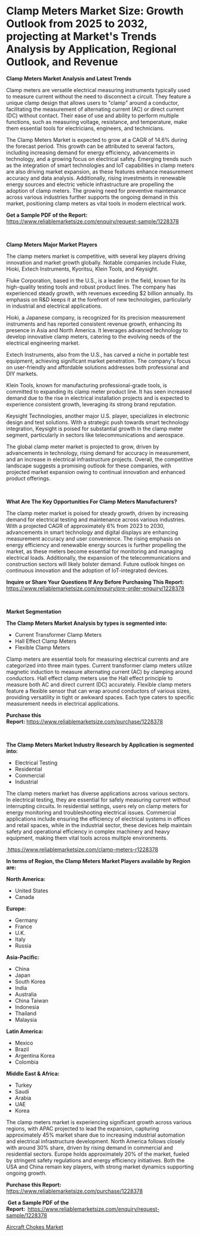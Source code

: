<p><h1>Clamp Meters Market Size: Growth Outlook from 2025 to 2032, projecting at Market's Trends Analysis by Application, Regional Outlook, and Revenue</h1></p><p><strong>Clamp Meters Market Analysis and Latest Trends</strong></p>
<p><p>Clamp meters are versatile electrical measuring instruments typically used to measure current without the need to disconnect a circuit. They feature a unique clamp design that allows users to "clamp" around a conductor, facilitating the measurement of alternating current (AC) or direct current (DC) without contact. Their ease of use and ability to perform multiple functions, such as measuring voltage, resistance, and temperature, make them essential tools for electricians, engineers, and technicians.</p><p>The Clamp Meters Market is expected to grow at a CAGR of 14.6% during the forecast period. This growth can be attributed to several factors, including increasing demand for energy efficiency, advancements in technology, and a growing focus on electrical safety. Emerging trends such as the integration of smart technologies and IoT capabilities in clamp meters are also driving market expansion, as these features enhance measurement accuracy and data analysis. Additionally, rising investments in renewable energy sources and electric vehicle infrastructure are propelling the adoption of clamp meters. The growing need for preventive maintenance across various industries further supports the ongoing demand in this market, positioning clamp meters as vital tools in modern electrical work.</p></p>
<p><strong>Get a Sample PDF of the Report:&nbsp;</strong> <a href="https://www.reliablemarketsize.com/enquiry/request-sample/1228378?utm_campaign=2464&utm_medium=2&utm_source=Github&utm_content=ia&utm_term=18022025&utm_id=clamp-meters">https://www.reliablemarketsize.com/enquiry/request-sample/1228378</a></p>
<p>&nbsp;</p>
<p><strong>Clamp Meters Major Market Players</strong></p>
<p><p>The clamp meters market is competitive, with several key players driving innovation and market growth globally. Notable companies include Fluke, Hioki, Extech Instruments, Kyoritsu, Klein Tools, and Keysight.</p><p>Fluke Corporation, based in the U.S., is a leader in the field, known for its high-quality testing tools and robust product lines. The company has experienced steady growth, with revenues exceeding $2 billion annually. Its emphasis on R&D keeps it at the forefront of new technologies, particularly in industrial and electrical applications.</p><p>Hioki, a Japanese company, is recognized for its precision measurement instruments and has reported consistent revenue growth, enhancing its presence in Asia and North America. It leverages advanced technology to develop innovative clamp meters, catering to the evolving needs of the electrical engineering market.</p><p>Extech Instruments, also from the U.S., has carved a niche in portable test equipment, achieving significant market penetration. The company's focus on user-friendly and affordable solutions addresses both professional and DIY markets.</p><p>Klein Tools, known for manufacturing professional-grade tools, is committed to expanding its clamp meter product line. It has seen increased demand due to the rise in electrical installation projects and is expected to experience consistent growth, leveraging its strong brand reputation.</p><p>Keysight Technologies, another major U.S. player, specializes in electronic design and test solutions. With a strategic push towards smart technology integration, Keysight is poised for substantial growth in the clamp meter segment, particularly in sectors like telecommunications and aerospace.</p><p>The global clamp meter market is projected to grow, driven by advancements in technology, rising demand for accuracy in measurement, and an increase in electrical infrastructure projects. Overall, the competitive landscape suggests a promising outlook for these companies, with projected market expansion owing to continual innovation and enhanced product offerings.</p></p>
<p>&nbsp;</p>
<p><strong>What Are The Key Opportunities For Clamp Meters Manufacturers?</strong></p>
<p><p>The clamp meter market is poised for steady growth, driven by increasing demand for electrical testing and maintenance across various industries. With a projected CAGR of approximately 6% from 2023 to 2030, advancements in smart technology and digital displays are enhancing measurement accuracy and user convenience. The rising emphasis on energy efficiency and renewable energy sources is further propelling the market, as these meters become essential for monitoring and managing electrical loads. Additionally, the expansion of the telecommunications and construction sectors will likely bolster demand. Future outlook hinges on continuous innovation and the adoption of IoT-integrated devices.</p></p>
<p><strong>Inquire or Share Your Questions If Any Before Purchasing This Report:</strong> <a href="https://www.reliablemarketsize.com/enquiry/pre-order-enquiry/1228378?utm_campaign=2464&utm_medium=2&utm_source=Github&utm_content=ia&utm_term=18022025&utm_id=clamp-meters">https://www.reliablemarketsize.com/enquiry/pre-order-enquiry/1228378</a></p>
<p>&nbsp;</p>
<p><strong>Market Segmentation</strong></p>
<p><strong>The Clamp Meters Market Analysis by types is segmented into:</strong></p>
<p><ul><li>Current Transformer Clamp Meters</li><li>Hall Effect Clamp Meters</li><li>Flexible Clamp Meters</li></ul></p>
<p><p>Clamp meters are essential tools for measuring electrical currents and are categorized into three main types. Current transformer clamp meters utilize magnetic induction to measure alternating current (AC) by clamping around conductors. Hall effect clamp meters use the Hall effect principle to measure both AC and direct current (DC) accurately. Flexible clamp meters feature a flexible sensor that can wrap around conductors of various sizes, providing versatility in tight or awkward spaces. Each type caters to specific measurement needs in electrical applications.</p></p>
<p><strong>Purchase this Report:&nbsp;</strong><a href="https://www.reliablemarketsize.com/purchase/1228378?utm_campaign=2464&utm_medium=2&utm_source=Github&utm_content=ia&utm_term=18022025&utm_id=clamp-meters">https://www.reliablemarketsize.com/purchase/1228378</a></p>
<p>&nbsp;</p>
<p><strong>The Clamp Meters Market Industry Research by Application is segmented into:</strong></p>
<p><ul><li>Electrical Testing</li><li>Residential</li><li>Commercial</li><li>Industrial</li></ul></p>
<p><p>The clamp meters market has diverse applications across various sectors. In electrical testing, they are essential for safely measuring current without interrupting circuits. In residential settings, users rely on clamp meters for energy monitoring and troubleshooting electrical issues. Commercial applications include ensuring the efficiency of electrical systems in offices and retail spaces, while in the industrial sector, these devices help maintain safety and operational efficiency in complex machinery and heavy equipment, making them vital tools across multiple environments.</p></p>
<p><a href="https://www.reliablemarketsize.com/clamp-meters-r1228378?utm_campaign=2464&utm_medium=2&utm_source=Github&utm_content=ia&utm_term=18022025&utm_id=clamp-meters">&nbsp;https://www.reliablemarketsize.com/clamp-meters-r1228378</a></p>
<p><strong>In terms of Region, the Clamp Meters Market Players available by Region are:</strong></p>
<p>
    <p> <strong> North America: </strong>
        <ul>
            <li>United States</li>
            <li>Canada</li>
        </ul>
        </p> 
    <p> <strong> Europe: </strong>
        <ul>
            <li>Germany</li>
            <li>France</li>
            <li>U.K.</li>
            <li>Italy</li>
            <li>Russia</li>
        </ul>
        </p> 
    <p> <strong> Asia-Pacific: </strong>
        <ul>
            <li>China</li>
            <li>Japan</li>
            <li>South Korea</li>
            <li>India</li>
            <li>Australia</li>
            <li>China Taiwan</li>
            <li>Indonesia</li>
            <li>Thailand</li>
            <li>Malaysia</li>
        </ul>
        </p> 
    <p> <strong> Latin America: </strong>
        <ul>
            <li>Mexico</li>
            <li>Brazil</li>
            <li>Argentina Korea</li>
            <li>Colombia</li>
        </ul>
        </p> 
    <p> <strong> Middle East & Africa: </strong>
        <ul>
            <li>Turkey</li>
            <li>Saudi</li>
            <li>Arabia</li>
            <li>UAE</li>
            <li>Korea</li>
        </ul>
    </p>
    </p>
<p><p>The clamp meters market is experiencing significant growth across various regions, with APAC projected to lead the expansion, capturing approximately 45% market share due to increasing industrial automation and electrical infrastructure development. North America follows closely with around 30% share, driven by rising demand in commercial and residential sectors. Europe holds approximately 20% of the market, fueled by stringent safety regulations and energy efficiency initiatives. Both the USA and China remain key players, with strong market dynamics supporting ongoing growth.</p></p>
<p><strong>Purchase this Report: </strong><a href="https://www.reliablemarketsize.com/purchase/1228378?utm_campaign=2464&utm_medium=2&utm_source=Github&utm_content=ia&utm_term=18022025&utm_id=clamp-meters">https://www.reliablemarketsize.com/purchase/1228378</a></p>
<p>&nbsp;<strong>Get a Sample PDF of the Report:&nbsp;&nbsp;</strong><a href="https://www.reliablemarketsize.com/enquiry/request-sample/1228378?utm_campaign=2464&utm_medium=2&utm_source=Github&utm_content=ia&utm_term=18022025&utm_id=clamp-meters">https://www.reliablemarketsize.com/enquiry/request-sample/1228378</a></p>
<p><strong></strong></p>
<p><p><a href="https://github.com/bolalfredia7777/Market-Research-Report-List-1/blob/main/aircraft-chokes-market.md?utm_campaign=2464&utm_medium=2&utm_source=Github&utm_content=ia&utm_term=18022025&utm_id=clamp-meters">Aircraft Chokes Market</a></p></p>